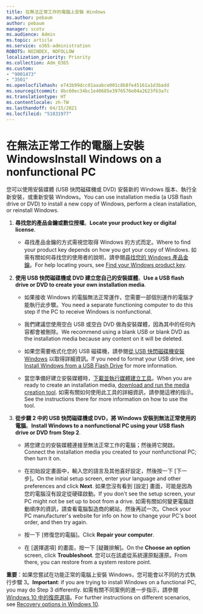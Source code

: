 ```yaml
---
title: 在無法正常工作的電腦上安裝 Windows
ms.author: pebaum
author: pebaum
manager: scotv
ms.audience: Admin
ms.topic: article
ms.service: o365-administration
ROBOTS: NOINDEX, NOFOLLOW
localization_priority: Priority
ms.collection: Adm_O365
ms.custom:
- "9001473"
- "3501"
ms.openlocfilehash: e741b99dcc01aaabce001c8b8fe45161a1d3badd
ms.sourcegitcommit: 8bc60ec34bc1e40685e3976576e04a2623f63a7c
ms.translationtype: HT
ms.contentlocale: zh-TW
ms.lasthandoff: 04/15/2021
ms.locfileid: "51831977"
---
```

# <a name="install-windows-on-a-nonfunctional-pc"></a><span data-ttu-id="c12f4-102">在無法正常工作的電腦上安裝 Windows</span><span class="sxs-lookup"><span data-stu-id="c12f4-102">Install Windows on a nonfunctional PC</span></span>

<span data-ttu-id="c12f4-103">您可以使用安裝媒體 (USB 快閃磁碟機或 DVD) 安裝新的 Windows 版本、執行全新安裝，或重新安裝 Windows。</span><span class="sxs-lookup"><span data-stu-id="c12f4-103">You can use installation media (a USB flash drive or DVD) to install a new copy of Windows, perform a clean installation, or reinstall Windows.</span></span>

1. <span data-ttu-id="c12f4-104">**尋找您的產品金鑰或數位授權**。</span><span class="sxs-lookup"><span data-stu-id="c12f4-104">**Locate your product key or digital license**.</span></span>

    - <span data-ttu-id="c12f4-105">尋找產品金鑰的方式需視您取得 Windows 的方式而定。</span><span class="sxs-lookup"><span data-stu-id="c12f4-105">Where to find your product key depends on how you got your copy of Windows.</span></span> <span data-ttu-id="c12f4-106">如需有關如何尋找您的使用者的說明，請參閱[尋找您的 Windows 產品金鑰](https://support.microsoft.com/help/10749/windows-10-find-product-key)。</span><span class="sxs-lookup"><span data-stu-id="c12f4-106">For help locating yours, see [Find your Windows product key](https://support.microsoft.com/help/10749/windows-10-find-product-key).</span></span> 

2. <span data-ttu-id="c12f4-107">**使用 USB 快閃磁碟機或 DVD 建立您自己的安裝媒體**。</span><span class="sxs-lookup"><span data-stu-id="c12f4-107">**Use a USB flash drive or DVD to create your own installation media**.</span></span>

    - <span data-ttu-id="c12f4-108">如果接收 Windows 的電腦無法正常運作，您需要一部個別運作的電腦才能執行此步驟。</span><span class="sxs-lookup"><span data-stu-id="c12f4-108">You need a separate functioning computer to do this step if the PC to receive Windows is nonfunctional.</span></span>

    - <span data-ttu-id="c12f4-109">我們建議您使用空白 USB 或空白 DVD 做為安裝媒體，因為其中的任何內容都會被刪除。</span><span class="sxs-lookup"><span data-stu-id="c12f4-109">We recommend using a blank USB or blank DVD as the installation media because any content on it will be deleted.</span></span>

    - <span data-ttu-id="c12f4-110">如果您需要格式化您的 USB 磁碟機，請參閱[從 USB 快閃磁碟機安裝 Windows](https://docs.microsoft.com/windows-hardware/manufacture/desktop/install-windows-from-a-usb-flash-drive) 以取得詳細資訊。</span><span class="sxs-lookup"><span data-stu-id="c12f4-110">If you need to format your USB drive, see [Install Windows from a USB Flash Drive](https://docs.microsoft.com/windows-hardware/manufacture/desktop/install-windows-from-a-usb-flash-drive) for more information.</span></span>

    - <span data-ttu-id="c12f4-111">當您準備好建立安裝媒體時，[下載並執行媒體建立工具](https://www.microsoft.com/software-download/windows10)。</span><span class="sxs-lookup"><span data-stu-id="c12f4-111">When you are ready to create an installation media, [download and run the media creation tool](https://www.microsoft.com/software-download/windows10).</span></span> <span data-ttu-id="c12f4-112">如需有關如何使用此工具的詳細資訊，請參閱這裡的指示。</span><span class="sxs-lookup"><span data-stu-id="c12f4-112">See the instructions there for more information on how to use the tool.</span></span>

3. <span data-ttu-id="c12f4-113">**從步驟 2 中的 USB 快閃磁碟機或 DVD，將 Windows 安裝到無法正常使用的電腦**。</span><span class="sxs-lookup"><span data-stu-id="c12f4-113">**Install Windows to a nonfunctional PC using your USB flash drive or DVD from Step 2**.</span></span>

    - <span data-ttu-id="c12f4-114">將您建立的安裝媒體連接至無法正常工作的電腦；然後將它開啟。</span><span class="sxs-lookup"><span data-stu-id="c12f4-114">Connect the installation media you created to your nonfunctional PC; then turn it on.</span></span>

    - <span data-ttu-id="c12f4-115">在初始設定畫面中，輸入您的語言及其他喜好設定，然後按一下 [下一步]。</span><span class="sxs-lookup"><span data-stu-id="c12f4-115">On the initial setup screen, enter your language and other preferences and click **Next**.</span></span> <span data-ttu-id="c12f4-116">如果您沒有看到 [設定] 畫面，可能是因為您的電腦沒有設定從硬碟啟動。</span><span class="sxs-lookup"><span data-stu-id="c12f4-116">If you don't see the setup screen, your PC might not be set up to boot from a drive.</span></span> <span data-ttu-id="c12f4-117">如需有關如何變更電腦啟動順序的資訊，請查看電腦製造商的網站，然後再試一次。</span><span class="sxs-lookup"><span data-stu-id="c12f4-117">Check your PC manufacturer's website for info on how to change your PC's boot order, and then try again.</span></span>

    - <span data-ttu-id="c12f4-118">按一下 [修復您的電腦]。</span><span class="sxs-lookup"><span data-stu-id="c12f4-118">Click **Repair your computer**.</span></span>

    - <span data-ttu-id="c12f4-119">在 [選擇選項] 的畫面，按一下 [疑難排解]。</span><span class="sxs-lookup"><span data-stu-id="c12f4-119">On the **Choose an option** screen, click **Troubleshoot**.</span></span> <span data-ttu-id="c12f4-120">您可以在該處從系統還原點還原。</span><span class="sxs-lookup"><span data-stu-id="c12f4-120">From there, you can restore from a system restore point.</span></span>

<span data-ttu-id="c12f4-121">**重要**：如果您嘗試在功能正常的電腦上安裝 Windows，您可能會以不同的方式執行步驟 3。</span><span class="sxs-lookup"><span data-stu-id="c12f4-121">**Important**: if you are trying to install Windows on a functional PC, you may do Step 3 differently.</span></span> <span data-ttu-id="c12f4-122">如需有關不同案例的進一步指示，請參閱 [Windows 10 中的復原選項](https://support.microsoft.com/help/12415/windows-10-recovery-options)。</span><span class="sxs-lookup"><span data-stu-id="c12f4-122">For further instructions on different scenarios, see [Recovery options in Windows 10](https://support.microsoft.com/help/12415/windows-10-recovery-options).</span></span>
